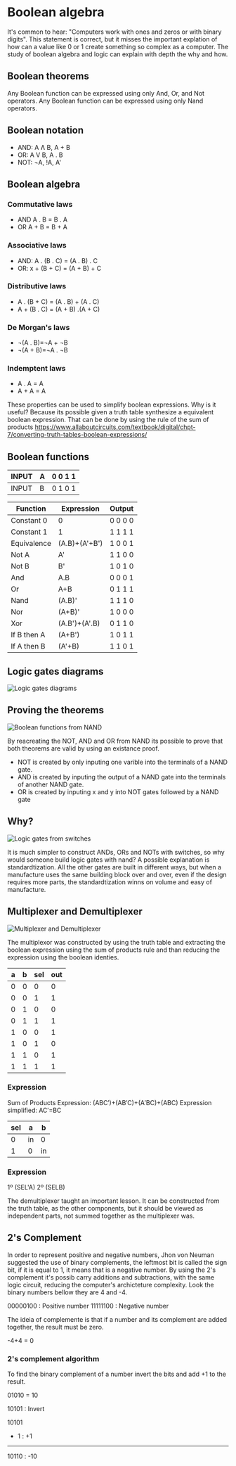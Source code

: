 # Boolean algebra 

It's common to hear: "Computers work with ones and zeros or with binary digits". This statement is correct, but it misses the important 
explation of how can a value like 0 or 1 create something so complex as a computer. The study of boolean algebra and logic can explain with depth the why and how.


## Boolean theorems 

Any Boolean function can be expressed using only And, Or, and Not operators.
Any Boolean function can be expressed using only Nand operators.


## Boolean notation

- AND:  A Ʌ B, A + B 
- OR:   A V B, A . B
- NOT:  ¬A, !A, A'


## Boolean algebra

### Commutative laws

- AND A . B = B . A
- OR A + B = B + A

### Associative laws

- AND: A . (B . C) = (A . B) . C
- OR: x + (B + C) = (A + B) + C

### Distributive laws

- A . (B + C) = (A . B) + (A . C)
- A + (B . C) = (A + B) .(A + C)

### De Morgan's laws

- ¬(A . B)=¬A + ¬B
- ¬(A + B)=¬A . ¬B

### Indemptent laws

- A . A = A
- A + A = A


These properties can be used to simplify boolean expressions. Why is it useful? Because its possible given a truth table synthesize a equivalent boolean expression. That can be done by using the rule of the sum of products https://www.allaboutcircuits.com/textbook/digital/chpt-7/converting-truth-tables-boolean-expressions/

## Boolean functions

|     INPUT           |        A         | 0 0 1 1  |
|---------------------|------------------|----------|
|     INPUT           |        B         | 0 1 0 1  |


| Function       | Expression       | Output  |
|----------------|------------------|----------|
| Constant 0     | 0                | 0 0 0 0  |
| Constant 1     | 1                | 1 1 1 1  |
| Equivalence    | (A.B)+(A'+B')    | 1 0 0 1  |
| Not A          | A'               | 1 1 0 0  |
| Not B          | B'               | 1 0 1 0  |
| And            | A.B              | 0 0 0 1  |
| Or             | A+B              | 0 1 1 1  |
| Nand           | (A.B)'           | 1 1 1 0  |
| Nor            | (A+B)'           | 1 0 0 0  |
| Xor            | (A.B')+(A'.B)    | 0 1 1 0  |
| If B then A    | (A+B')           | 1 0 1 1  |
| If A then B    | (A'+B)           | 1 1 0 1  |

## Logic gates diagrams 

![Logic gates diagrams](./Images/logic_gates_symbols.png)

## Proving the theorems 

![Boolean functions from NAND](./Images/basic_gates_from_nand.png)

By reacreating the NOT, AND and OR from NAND its possible to prove that both theorems are valid by using an existance proof.

- NOT is created by only inputing one varible into the terminals of a NAND gate.
- AND is created by inputing the output of a NAND gate into the terminals of another NAND gate.
- OR is  created by inputing x and y into NOT gates followed by a NAND gate

## Why?

![Logic gates from switches](./Images/basic_gates_from_switches.png)

It is much simpler to construct ANDs, ORs and NOTs with switches, so why would someone build logic gates with nand? A possible explanation is standardtization. All the other gates are built in different ways, but when a manufacture uses the same building block over and over, even if the design requires more parts, the standardtization winns on volume and easy of manufacture.

## Multiplexer and Demultiplexer

![Multiplexer and Demultiplexer](./Images/mux_demux.png)

The multiplexor was constructed by using the truth table and extracting the boolean expression using the sum of products rule and than reducing the expression using the boolean identies. 

| a   | b   | sel | out |
| --- | --- | --- | --- |
| 0   | 0   | 0   | 0   |
| 0   | 0   | 1   | 1   |
| 0   | 1   | 0   | 0   |
| 0   | 1   | 1   | 1   |
| 1   | 0   | 0   | 1   |
| 1   | 0   | 1   | 0   |
| 1   | 1   | 0   | 1   |
| 1   | 1   | 1   | 1   |

### Expression

Sum of Products Expression: (ABC′)+(AB′C)+(A′BC)+(ABC)
Expression simplified: AC′=BC


| sel |  a   |  b  | 
| --- | ---  | --- | 
| 0   | in   | 0   | 
| 1   | 0    | in  |

### Expression 

1º (SEL'A) 
2º (SELB)

The demultiplexer taught an important lesson. It can be constructed from the truth table, as the other components, but it should be viewed as independent parts, not summed together as the multiplexer was. 

## 2's Complement

In order to represent positive and negative numbers, Jhon von Neuman suggested the use of binary complements, the leftmost bit is called the sign bit, if it is equal to 1, it means that is a negative number. By using the 2's complement it's possib  carry additions and subtractions, with the same logic circuit, reducing the computer's archicteture complexity. Look the binary numbers bellow they are 4 and -4.

00000100 : Positive number
11111100 : Negative number 

The ideia of complemente is that if a number and its complement are added together, the result must be zero. 

-4+4 = 0

### 2's complement algorithm 

To find the binary complement of a number invert the bits and add +1 to the result.

01010 = 10

10101 : Invert

10101
+   1 : +1
-----
10110 : -10 